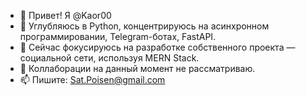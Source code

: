- 👋 Привет! Я @Kaor00
- 🌱 Углубляюсь в Python, концентрируюсь на асинхронном программировании, Telegram-ботах, FastAPI.
- 🌟 Сейчас фокусируюсь на разработке собственного проекта — социальной сети, используя MERN Stack.
- 💞️ Коллаборации на данный момент не рассматриваю.
- 📫 Пишите: Sat.Poisen@gmail.com

<!---
Kaor00/Kaor00 is a ✨ special ✨ repository because its `README.md` (this file) appears on your GitHub profile.
You can click the Preview link to take a look at your changes.
--->
